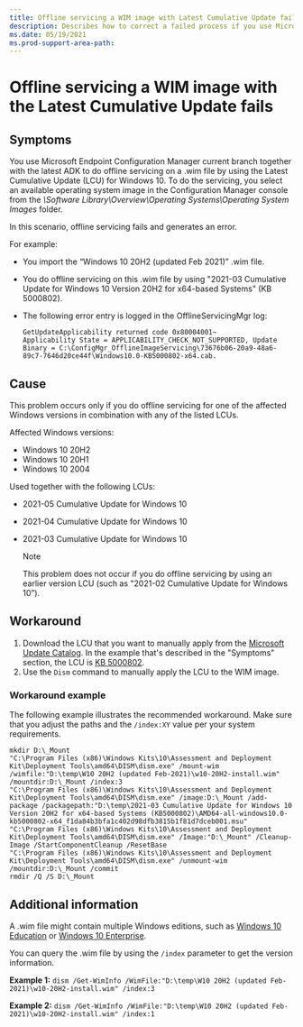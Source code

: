 ```yaml
---
title: Offline servicing a WIM image with Latest Cumulative Update fails
description: Describes how to correct a failed process if you use Microsoft Endpoint Configuration Manager to do Offline Servicing on a .wim file after you install the latest cumulative update for Windows 10.
ms.date: 05/19/2021
ms.prod-support-area-path:
---
```


# Offline servicing a WIM image with the Latest Cumulative Update fails

## Symptoms

You use Microsoft Endpoint Configuration Manager current branch together with the latest ADK to do offline servicing on a .wim file by using the Latest Cumulative Update (LCU) for Windows 10. To do the servicing, you select an available operating system image in the Configuration Manager console from the *\Software Library\Overview\Operating Systems\Operating System Images* folder.

In this scenario, offline servicing fails and generates an error.

For example:

- You import the “Windows 10 20H2 (updated Feb 2021)” .wim file.
- You do offline servicing on this .wim file by using "2021-03 Cumulative Update for Windows 10 Version 20H2 for x64-based Systems" (KB 5000802).
- The following error entry is logged in the OfflineServicingMgr log:

  ```output
  GetUpdateApplicability returned code 0x80004001~
  Applicability State = APPLICABILITY_CHECK_NOT_SUPPORTED, Update Binary = C:\ConfigMgr_OfflineImageServicing\73676b06-20a9-48a6-89c7-7646d20ce44f\Windows10.0-KB5000802-x64.cab.
  ```

## Cause

This problem occurs only if you do offline servicing for one of the affected Windows versions in combination with any of the listed LCUs.

Affected Windows versions:

- Windows 10 20H2
- Windows 10 20H1
- Windows 10 2004

Used together with the following LCUs:

- 2021-05 Cumulative Update for Windows 10
- 2021-04 Cumulative Update for Windows 10
- 2021-03 Cumulative Update for Windows 10

  > [!NOTE]
  > This problem does not occur if you do offline servicing by using an earlier version LCU (such as "2021-02 Cumulative Update for Windows 10”).

## Workaround

1. Download the LCU that you want to manually apply from the [Microsoft Update Catalog](https://www.catalog.update.microsoft.com/Home.aspx). In the example that's described in the "Symptoms" section, the LCU is [KB 5000802](https://support.microsoft.com/topic/march-9-2021-kb5000802-os-builds-19041-867-and-19042-867-63552d64-fe44-4132-8813-ef56d3626e14).
2. Use the `Dism` command to manually apply the LCU to the WIM image.

### Workaround example

The following example illustrates the recommended workaround. Make sure that you adjust the paths and the `/index:XY` value per your system requirements.

```output
mkdir D:\_Mount
"C:\Program Files (x86)\Windows Kits\10\Assessment and Deployment Kit\Deployment Tools\amd64\DISM\dism.exe" /mount-wim /wimfile:"D:\temp\W10 20H2 (updated Feb-2021)\w10-20H2-install.wim" /mountdir:D:\_Mount /index:3
"C:\Program Files (x86)\Windows Kits\10\Assessment and Deployment Kit\Deployment Tools\amd64\DISM\dism.exe" /image:D:\_Mount /add-package /packagepath:"D:\temp\2021-03 Cumulative Update for Windows 10 Version 20H2 for x64-based Systems (KB5000802)\AMD64-all-windows10.0-kb5000802-x64_f1da84b3bfa1c402d98dfb3815b1f81d7dceb001.msu"
"C:\Program Files (x86)\Windows Kits\10\Assessment and Deployment Kit\Deployment Tools\amd64\DISM\dism.exe" /Image:"D:\_Mount" /Cleanup-Image /StartComponentCleanup /ResetBase
"C:\Program Files (x86)\Windows Kits\10\Assessment and Deployment Kit\Deployment Tools\amd64\DISM\dism.exe" /unmount-wim /mountdir:D:\_Mount /commit
rmdir /Q /S D:\_Mount
```

## Additional information

A .wim file might contain multiple Windows editions, such as [Windows 10 Education](https://support.microsoft.com/topic/windows-10-editions-for-education-customers-bf2572aa-5555-2b1e-f7ce-81e8ba890444) or [Windows 10 Enterprise](https://support.microsoft.com/windows/windows-10-enterprise-e3-89de5699-3030-eea1-ee49-1ccbcfe9413f).

You can query the .wim file by using the `/index` parameter to get the version information.

**Example 1:** `dism /Get-WimInfo /WimFile:"D:\temp\W10 20H2 (updated Feb-2021)\w10-20H2-install.wim" /index:3`

**Example 2:** `dism /Get-WimInfo /WimFile:"D:\temp\W10 20H2 (updated Feb-2021)\w10-20H2-install.wim" /index:1`
